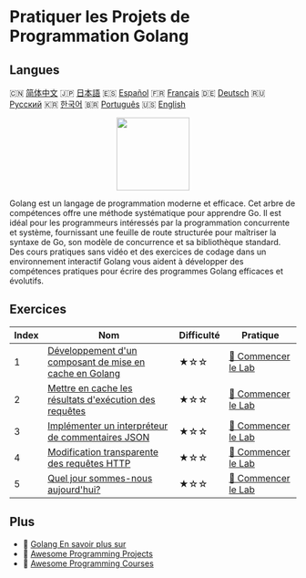 # Pratiquer les Projets de Programmation Golang

## Langues

🇨🇳 [简体中文](README_zh.md) 🇯🇵 [日本語](README_ja.md) 🇪🇸 [Español](README_es.md) 🇫🇷 [Français](README_fr.md) 🇩🇪 [Deutsch](README_de.md) 🇷🇺 [Русский](README_ru.md) 🇰🇷 [한국어](README_ko.md) 🇧🇷 [Português](README_pt.md) 🇺🇸 [English](README.md) 

<div align="center">
<img width="128px" src="https://file.labex.io/path/YgASYacMNI6I.png">
</div>

Golang est un langage de programmation moderne et efficace. Cet arbre de compétences offre une méthode systématique pour apprendre Go. Il est idéal pour les programmeurs intéressés par la programmation concurrente et système, fournissant une feuille de route structurée pour maîtriser la syntaxe de Go, son modèle de concurrence et sa bibliothèque standard. Des cours pratiques sans vidéo et des exercices de codage dans un environnement interactif Golang vous aident à développer des compétences pratiques pour écrire des programmes Golang efficaces et évolutifs.

## Exercices

|   Index | Nom                                                                                                                                    | Difficulté   | Pratique                                                                                             |
|---------|----------------------------------------------------------------------------------------------------------------------------------------|--------------|------------------------------------------------------------------------------------------------------|
|       1 | [Développement d'un composant de mise en cache en Golang](https://labex.io/fr/courses/project-development-of-golang-caching-component) | ★☆☆          | [🚀 Commencer le Lab](https://labex.io/fr/courses/project-development-of-golang-caching-component)   |
|       2 | [Mettre en cache les résultats d'exécution des requêtes](https://labex.io/fr/courses/project-cache-request-execution-results)          | ★☆☆          | [🚀 Commencer le Lab](https://labex.io/fr/courses/project-cache-request-execution-results)           |
|       3 | [Implémenter un interpréteur de commentaires JSON](https://labex.io/fr/courses/project-implement-json-comment-interpreter)             | ★☆☆          | [🚀 Commencer le Lab](https://labex.io/fr/courses/project-implement-json-comment-interpreter)        |
|       4 | [Modification transparente des requêtes HTTP](https://labex.io/fr/courses/project-transparent-modification-of-http-requests)           | ★☆☆          | [🚀 Commencer le Lab](https://labex.io/fr/courses/project-transparent-modification-of-http-requests) |
|       5 | [Quel jour sommes-nous aujourd'hui?](https://labex.io/fr/courses/project-what-day-is-it-today)                                         | ★☆☆          | [🚀 Commencer le Lab](https://labex.io/fr/courses/project-what-day-is-it-today)                      |

## Plus

- 🔗 [Golang En savoir plus sur](https://labex.io/fr/skilltrees/go)
- 🔗 [Awesome Programming Projects](https://github.com/labex-labs/awesome-programming-projects)
- 🔗 [Awesome Programming Courses](https://github.com/labex-labs/awesome-programming-courses)

